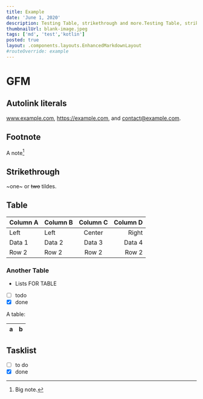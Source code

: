 ```yaml
---
title: Example
date: 'June 1, 2020'
description: Testing Table, strikethrough and more.Testing Table, strikethrough and more. Testing Table, strikethrough and more.Testing Table, strikethrough and more
thumbnailUrl: blank-image.jpeg
tags: ['md', 'test','kotlin']
posted: true
layout: .components.layouts.EnhancedMarkdownLayout
#routeOverride: example
---
```

# GFM

## Autolink literals

www.example.com, https://example.com, and contact@example.com.

## Footnote

A note[^1]

[^1]: Big note.

## Strikethrough

~one~ or ~~two~~ tildes.

## Table

| Column A | Column B | Column C | Column D |
|----------|:---------|:--------:|--------:|
| Left     | Left     | Center   | Right   |
| Data 1   | Data 2   | Data 3   | Data 4  |
| Row 2    | Row 2    | Row 2    | Row 2   |

### Another Table

- Lists FOR TABLE
- [ ] todo
- [x] done

A table:

| a | b |
| - | - |

## Tasklist

* [ ] to do
* [x] done